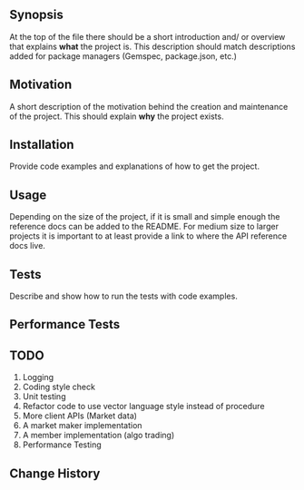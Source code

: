## Synopsis

At the top of the file there should be a short introduction and/ or overview that explains **what** the project is. This description should match descriptions added for package managers (Gemspec, package.json, etc.)

## Motivation

A short description of the motivation behind the creation and maintenance of the project. This should explain **why** the project exists.

## Installation

Provide code examples and explanations of how to get the project.

## Usage

Depending on the size of the project, if it is small and simple enough the reference docs can be added to the README. For medium size to larger projects it is important to at least provide a link to where the API reference docs live.

## Tests

Describe and show how to run the tests with code examples.

## Performance Tests

## TODO
1. Logging
2. Coding style check
3. Unit testing
4. Refactor code to use vector language style instead of procedure
5. More client APIs (Market data)
6. A market maker implementation
7. A member implementation (algo trading)
8. Performance Testing

## Change History
